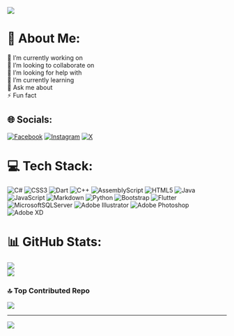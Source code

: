 
<!--
Abdullah-Bashaaib/Abdullah-Bashaaib is a ✨ special ✨ repository because its `README.md` (this file) appears on your GitHub profile.
You can click the Preview link to take a look at your changes.
-👋 Hi, I’m @Abdullah-Bashaaib
- 👀 I’m interested in ...
- 🌱 I’m currently learning ...
- 💞️ I’m looking to collaborate on ...
- 📫 How to reach me ...
- 😄 Pronouns: ...
- ⚡ Fun fact: ...
-->
<img src="https://readme-typing-svg.herokuapp.com?color=a55bff&width=380&height=28&lines=Hi👋+I'm+Abdullah+Bashaaib..;IT+Student,👨‍💻✨...;Open-Source+Enthusiast..;Learning+In+Public..;Nice+To+Meet+You+😊....&center=true"></a></p>

# 💫 About Me:
🔭 I’m currently working on<br>🤝 I’m looking to collaborate on<br>🙌 I’m looking for help with<br>🌱 I’m currently learning<br>💬 Ask me about<br>⚡ Fun fact


## 🌐 Socials:
[![Facebook](https://img.shields.io/badge/Facebook-%231877F2.svg?logo=Facebook&logoColor=white)](https://facebook.com/Abdullah-BA-Shoaieb) [![Instagram](https://img.shields.io/badge/Instagram-%23E4405F.svg?logo=Instagram&logoColor=white)](https://instagram.com/@aosb._) [![X](https://img.shields.io/badge/X-black.svg?logo=X&logoColor=white)](https://x.com/@A_Bashaaib) 

# 💻 Tech Stack:
![C#](https://img.shields.io/badge/c%23-%23239120.svg?style=flat&logo=csharp&logoColor=white) ![CSS3](https://img.shields.io/badge/css3-%231572B6.svg?style=flat&logo=css3&logoColor=white) ![Dart](https://img.shields.io/badge/dart-%230175C2.svg?style=flat&logo=dart&logoColor=white) ![C++](https://img.shields.io/badge/c++-%2300599C.svg?style=flat&logo=c%2B%2B&logoColor=white) ![AssemblyScript](https://img.shields.io/badge/assembly%20script-%23000000.svg?style=flat&logo=assemblyscript&logoColor=white) ![HTML5](https://img.shields.io/badge/html5-%23E34F26.svg?style=flat&logo=html5&logoColor=white) ![Java](https://img.shields.io/badge/java-%23ED8B00.svg?style=flat&logo=openjdk&logoColor=white) ![JavaScript](https://img.shields.io/badge/javascript-%23323330.svg?style=flat&logo=javascript&logoColor=%23F7DF1E) ![Markdown](https://img.shields.io/badge/markdown-%23000000.svg?style=flat&logo=markdown&logoColor=white) ![Python](https://img.shields.io/badge/python-3670A0?style=flat&logo=python&logoColor=ffdd54) ![Bootstrap](https://img.shields.io/badge/bootstrap-%238511FA.svg?style=flat&logo=bootstrap&logoColor=white) ![Flutter](https://img.shields.io/badge/Flutter-%2302569B.svg?style=flat&logo=Flutter&logoColor=white) ![MicrosoftSQLServer](https://img.shields.io/badge/Microsoft%20SQL%20Server-CC2927?style=flat&logo=microsoft%20sql%20server&logoColor=white) ![Adobe Illustrator](https://img.shields.io/badge/adobe%20illustrator-%23FF9A00.svg?style=flat&logo=adobe%20illustrator&logoColor=white) ![Adobe Photoshop](https://img.shields.io/badge/adobe%20photoshop-%2331A8FF.svg?style=flat&logo=adobe%20photoshop&logoColor=white) ![Adobe XD](https://img.shields.io/badge/Adobe%20XD-470137?style=flat&logo=Adobe%20XD&logoColor=#FF61F6)
# 📊 GitHub Stats:
<!-- ![](https://github-readme-stats.vercel.app/api?username=Abdullah-Bashaaib&theme=default&hide_border=true&include_all_commits=false&count_private=true)<br/> -->
![](https://github-readme-streak-stats.herokuapp.com/?user=Abdullah-Bashaaib&theme=default&hide_border=true)<br/>
![](https://github-readme-stats.vercel.app/api/top-langs/?username=Abdullah-Bashaaib&theme=default&hide_border=true&include_all_commits=false&count_private=true&layout=compact)

### 🔝 Top Contributed Repo
![](https://github-contributor-stats.vercel.app/api?username=Abdullah-Bashaaib&limit=5&theme=default&combine_all_yearly_contributions=true)

---
[![](https://visitcount.itsvg.in/api?id=Abdullah-Bashaaib&icon=0&color=0)](https://visitcount.itsvg.in)

<!-- Proudly created with GPRM ( https://gprm.itsvg.in ) -->
